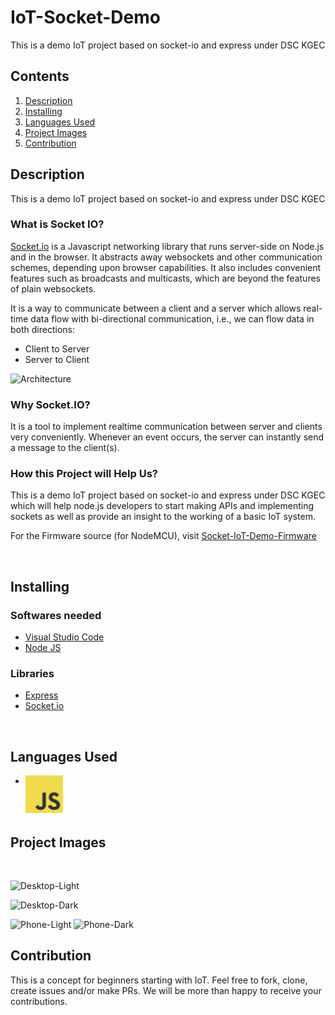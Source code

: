 # **IoT-Socket-Demo**
This is a demo IoT project based on socket-io and express under DSC KGEC 

## **Contents**
1. [Description](#description)
0. [Installing](#installing)
0. [Languages Used](#languages-used)
0. [Project Images](#project-images)
0. [Contribution](#contribution)

## **Description**
This is a demo IoT project based on socket-io and express under DSC KGEC
### **What is Socket IO?**

[Socket.io](https://socket.io) is a Javascript networking library that runs server-side on Node.js and in the browser. It abstracts away websockets and other communication schemes, depending upon browser capabilities. It also includes convenient features such as broadcasts and multicasts, which are beyond the features of plain websockets.

It is a way to communicate between a client and a server which allows real-time data flow with bi-directional communication, i.e., we can flow data in both directions:
- Client to Server
- Server to Client

![Architecture](https://user-images.githubusercontent.com/55695557/146581370-ac7e388d-6136-4e27-9a9d-8b759fbe1114.png)



### **Why Socket.IO?**

It is a tool to implement realtime communication between server and clients very conveniently. Whenever an event occurs, the server can instantly send a message to the client(s).
<br>

### **How this Project will Help Us?**

This is a demo IoT project based on socket-io and express under DSC KGEC which will help node.js developers to start making APIs and implementing sockets as well as provide an insight to the working of a basic IoT system.

For the Firmware source (for NodeMCU), visit [Socket-IoT-Demo-Firmware](https://github.com/DSCKGEC/IoT-Socket-Demo-Firmware)

<br>

## **Installing**

### Softwares needed

- [Visual Studio Code](https://code.visualstudio.com)
- [Node JS](https://nodejs.org/en)

### Libraries
- [Express](https://expressjs.com/)
- [Socket.io](https://socket.io)

<br>

## **Languages Used**

-  <img align="left" alt="JavaScript" width="60px" src="https://raw.githubusercontent.com/github/explore/80688e429a7d4ef2fca1e82350fe8e3517d3494d/topics/javascript/javascript.png" />
<br>
<br>


## **Project Images**
<br>

![Desktop-Light](https://user-images.githubusercontent.com/55695557/146641429-c0525c66-fa95-4ac1-96ba-eebc11199260.png)

![Desktop-Dark](https://user-images.githubusercontent.com/55695557/146641432-ce02d97d-2c7b-4421-8b44-54d1f8faa356.png)

<img alt="Phone-Light" src="https://user-images.githubusercontent.com/55695557/146641529-d1195c9f-0781-4115-aa32-5a9695b08349.png" width="200px"/> <img alt="Phone-Dark" src="https://user-images.githubusercontent.com/55695557/146641592-f2832466-f416-44e5-8e3c-75b3bdebb8c2.png" width="202px"/>

## **Contribution**
This is a concept for beginners starting with IoT. Feel free to fork, clone, create issues and/or make PRs. We will be more than happy to receive your contributions.
